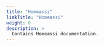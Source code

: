 ```yaml
---
title: "Homeassi"
linkTitle: "Homeassi"
weight: 0
description: >
  Contains Homeassi documentation.
---
```

